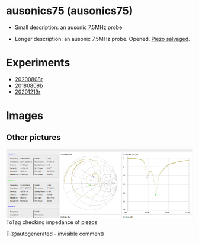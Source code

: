 # ausonics75 (ausonics75)

* Small description: an ausonic 7.5MHz probe

* Longer description: an ausonic 7.5MHz probe. Opened. [Piezo salvaged](/include/20200809r/images/ausonics75/).

# Experiments

* [20200808r](/include/experiments/auto/20200808r.md)
* [20180809b](/include/experiments/auto/20180809b.md)
* [20201219r](/include/experiments/auto/20201219r.md)


# Images

## Other pictures 

![](/include/20201219r/impedances/diasonics_50.png)
ToTag
checking impedance of piezos





[](@autogenerated - invisible comment)